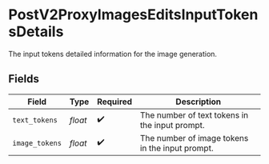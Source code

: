 # PostV2ProxyImagesEditsInputTokensDetails

The input tokens detailed information for the image generation.


## Fields

| Field                                           | Type                                            | Required                                        | Description                                     |
| ----------------------------------------------- | ----------------------------------------------- | ----------------------------------------------- | ----------------------------------------------- |
| `text_tokens`                                   | *float*                                         | :heavy_check_mark:                              | The number of text tokens in the input prompt.  |
| `image_tokens`                                  | *float*                                         | :heavy_check_mark:                              | The number of image tokens in the input prompt. |